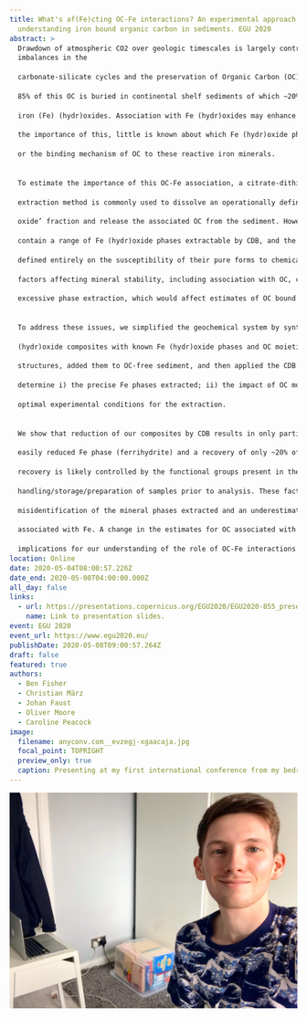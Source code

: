 ```yaml
---
title: What's af(Fe)cting OC-Fe interactions? An experimental approach to
  understanding iron bound organic carbon in sediments. EGU 2020
abstract: >
  Drawdown of atmospheric CO2 over geologic timescales is largely controlled by
  imbalances in the

  carbonate-silicate cycles and the preservation of Organic Carbon (OC) in marine sediments. Up to

  85% of this OC is buried in continental shelf sediments of which ~20% is associated with reactive

  iron (Fe) (hydr)oxides. Association with Fe (hydr)oxides may enhance OC preservation yet despite

  the importance of this, little is known about which Fe (hydr)oxide phase(s) is involved in OC uptake

  or the binding mechanism of OC to these reactive iron minerals.


  To estimate the importance of this OC-Fe association, a citrate-dithionite-bicarbonate (CDB)

  extraction method is commonly used to dissolve an operationally defined ‘easily reducible iron

  oxide’ fraction and release the associated OC from the sediment. However, natural samples often

  contain a range of Fe (hydr)oxide phases extractable by CDB, and the Fe phases extracted are

  defined entirely on the susceptibility of their pure forms to chemical reduction. This suggests that

  factors affecting mineral stability, including association with OC, could lead to incomplete or

  excessive phase extraction, which would affect estimates of OC bound to these Fe phases.


  To address these issues, we simplified the geochemical system by synthesising OC-iron

  (hydr)oxide composites with known Fe (hydr)oxide phases and OC moieties with differing chemical

  structures, added them to OC-free sediment, and then applied the CDB extraction method to

  determine i) the precise Fe phases extracted; ii) the impact of OC moiety on Fe release and iii) the

  optimal experimental conditions for the extraction.


  We show that reduction of our composites by CDB results in only partial dissolution of the most

  easily reduced Fe phase (ferrihydrite) and a recovery of only ~20% of total Fe. We also find that the

  recovery is likely controlled by the functional groups present in the OC and the

  handling/storage/preparation of samples prior to analysis. These factors could lead to

  misidentification of the mineral phases extracted and an underestimation of the amount of OC

  associated with Fe. A change in the estimates for OC associated with Fe would have widespread

  implications for our understanding of the role of OC-Fe interactions in global carbon cycling.
location: Online
date: 2020-05-04T08:00:57.226Z
date_end: 2020-05-08T04:00:00.000Z
all_day: false
links:
  - url: https://presentations.copernicus.org/EGU2020/EGU2020-855_presentation.pdf
    name: Link to presentation slides.
event: EGU 2020
event_url: https://www.egu2020.eu/
publishDate: 2020-05-08T09:00:57.264Z
draft: false
featured: true
authors:
  - Ben Fisher
  - Christian März
  - Johan Faust
  - Oliver Moore
  - Caroline Peacock
image:
  filename: anyconv.com__evzegj-xgaacaja.jpg
  focal_point: TOPRIGHT
  preview_only: true
  caption: Presenting at my first international conference from my bedroom.
---
```

![](anyconv.com__evzegj-xgaacaja.jpg "Presenting at my first international conference from my bedroom.")